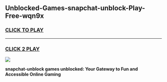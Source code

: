 
## Unblocked-Games-snapchat-unblock-Play-Free-wqn9x
<h3>
<a href="https://premium76.site?title=snapchat-unblock&ref=23A">CLICK TO PLAY</a></h3>
<hr>

<h3>
<a href="https://premium76.site?title=snapchat-unblock&ref=23A">CLICK 2 PLAY</a>
  
</h3>

<a href="https://premium76.site?title=snapchat-unblock&ref=23A"><img src="https://clearcache.store/games.png"></a>


**snapchat-unblock games unblocked: Your Gateway to Fun and Accessible Online Gaming**
